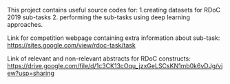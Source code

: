 This project contains useful source codes for:
  1.creating datasets for RDoC 2019 sub-tasks
  2. performing the sub-tasks using deep learning approaches.
  
  Link for competition webpage containing extra information about sub-task: https://sites.google.com/view/rdoc-task/task
  
  Link of relevant and non-relevant abstracts for RDoC constructs: https://drive.google.com/file/d/1c3CK13cOqu_jzxGeLSCsKN1mb0k6vDJg/view?usp=sharing 
  
  
